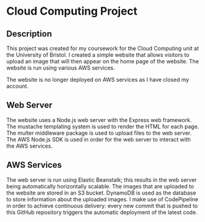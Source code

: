 # Cloud Computing Project

## Description

This project was created for my coursework for the Cloud Computing unit at the University of Bristol. I created a simple website that allows visitors to upload an image that will then appear on the home page of the website. The website is run using various AWS services.

The website is no longer deployed on AWS services as I have closed my account.

## Web Server

The website uses a Node.js web server with the Express web framework. The mustache templating system is used to render the HTML for each page. The multer middleware package is used to upload files to the web server. The AWS Node.js SDK is used in order for the web server to interact with the AWS services.

## AWS Services

The web server is run using Elastic Beanstalk; this results in the web server being automatically horizontally scalable. The images that are uploaded to the website are stored in an S3 bucket. DynamoDB is used as the database to store information about the uploaded images. I make use of CodePipeline in order to achieve continuous delivery: every new commit that is pushed to this GitHub repository triggers the automatic deployment of the latest code.
